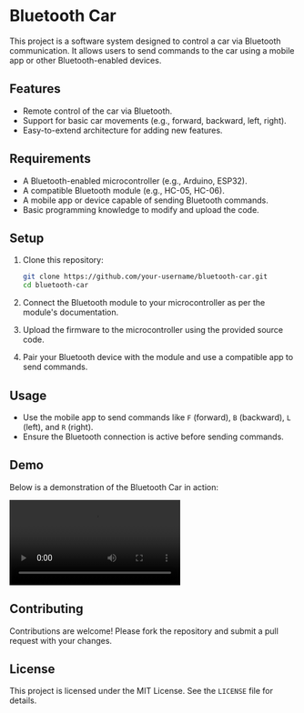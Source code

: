 # Bluetooth Car

This project is a software system designed to control a car via Bluetooth communication. It allows users to send commands to the car using a mobile app or other Bluetooth-enabled devices.

## Features

- Remote control of the car via Bluetooth.
- Support for basic car movements (e.g., forward, backward, left, right).
- Easy-to-extend architecture for adding new features.

## Requirements

- A Bluetooth-enabled microcontroller (e.g., Arduino, ESP32).
- A compatible Bluetooth module (e.g., HC-05, HC-06).
- A mobile app or device capable of sending Bluetooth commands.
- Basic programming knowledge to modify and upload the code.

## Setup

1. Clone this repository:
   ```bash
   git clone https://github.com/your-username/bluetooth-car.git
   cd bluetooth-car
   ```

2. Connect the Bluetooth module to your microcontroller as per the module's documentation.

3. Upload the firmware to the microcontroller using the provided source code.

4. Pair your Bluetooth device with the module and use a compatible app to send commands.

## Usage

- Use the mobile app to send commands like `F` (forward), `B` (backward), `L` (left), and `R` (right).
- Ensure the Bluetooth connection is active before sending commands.

## Demo

Below is a demonstration of the Bluetooth Car in action:

![Bluetooth Car Demo](assets/demo.mp4)

## Contributing

Contributions are welcome! Please fork the repository and submit a pull request with your changes.

## License

This project is licensed under the MIT License. See the `LICENSE` file for details.
